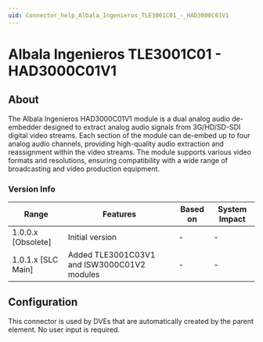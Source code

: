 ```yaml
---
uid: Connector_help_Albala_Ingenieros_TLE3001C01_-_HAD3000C01V1
---
```


# Albala Ingenieros TLE3001C01 - HAD3000C01V1

## About

The Albala Ingenieros HAD3000C01V1 module is a dual analog audio de-embedder designed to extract analog audio signals from 3G/HD/SD-SDI digital video streams. Each section of the module can de-embed up to four analog audio channels, providing high-quality audio extraction and reassignment within the video streams. The module supports various video formats and resolutions, ensuring compatibility with a wide range of broadcasting and video production equipment.

### Version Info

| Range              | Features                                    | Based on | System Impact |
|--------------------|---------------------------------------------|----------|---------------|
| 1.0.0.x [Obsolete] | Initial version                             | -        | -             |
| 1.0.1.x [SLC Main] | Added TLE3001C03V1 and ISW3000C01V2 modules | -        | -             |

## Configuration

This connector is used by DVEs that are automatically created by the parent element. No user input is required.
